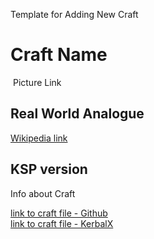 
Template for Adding New Craft

# Craft Name

[![]()]() Picture Link

## Real World Analogue
  [Wikipedia link]()


## KSP version
Info about Craft

[link to craft file - Github]()<br>
[link to craft file - KerbalX]()
